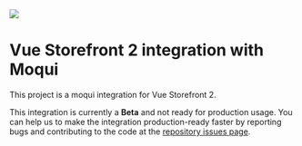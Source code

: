 <img src="vsf-moqui.svg" style='max-height: 300px;' />

# Vue Storefront 2 integration with Moqui

This project is a moqui integration for Vue Storefront 2.

This integration is currently a **Beta** and not ready for production usage. You can help us to make the integration production-ready faster by reporting bugs and contributing to the code at the [repository issues page](https://github.com/vuestorefront-community/moqui/issues).
